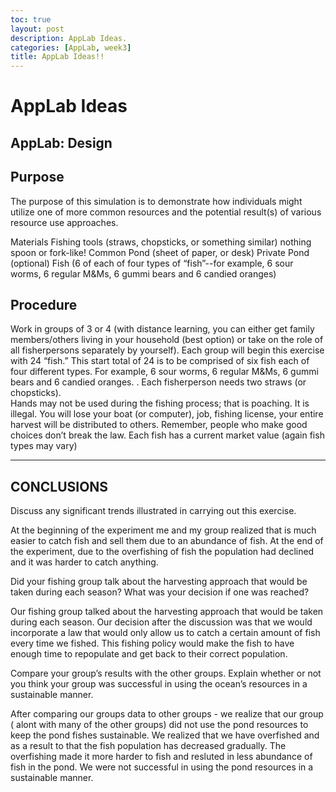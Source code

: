 ```yaml
---
toc: true
layout: post
description: AppLab Ideas.
categories: [AppLab, week3]
title: AppLab Ideas!!
---
```

# AppLab Ideas

## AppLab:  Design 


## Purpose
The purpose of this simulation is to demonstrate how individuals might utilize one of more common resources and the potential result(s) of various resource use approaches.

Materials
Fishing tools (straws, chopsticks, or something similar) nothing spoon or fork-like!
Common Pond (sheet of paper, or desk)
Private Pond (optional)
Fish (6 of each of four types of “fish”--for example, 6 sour worms, 6 regular M&Ms, 6 gummi bears and 6 candied oranges)

## Procedure

Work in groups of 3 or 4 (with distance learning, you can either get family members/others living in your household (best option) or take on the role of all fisherpersons separately by yourself).
Each group will begin this exercise with 24 “fish.”  This start total of 24 is to be comprised of six fish each of four different types.  For example, 6 sour worms, 6 regular M&Ms, 6 gummi bears and 6 candied oranges.  .
Each fisherperson needs two straws (or chopsticks).  
Hands may not be used during the fishing process; that is poaching.  It is illegal.  You will lose your boat (or computer), job, fishing license, your entire harvest will be distributed to others.  Remember, people who make good choices don’t break the law.
Each fish has a current market value (again fish types may vary)

---

## CONCLUSIONS

Discuss any significant trends illustrated in carrying out this exercise.

At the beginning of the experiment me and my group realized that is much easier to catch fish and sell them due to an abundance of fish. At the end of the experiment, due to the overfishing of fish the population had declined and it was harder to catch anything.


Did your fishing group talk about the harvesting approach that would be taken during each season?  What was your decision if one was reached?

Our fishing group talked about the harvesting approach that would be taken during each season. Our decision after the discussion was that we would incorporate a law that would only allow us to catch a certain amount of fish every time we fished. This fishing policy would make the fish to have enough time to repopulate and get back to their correct population.


Compare your group’s results with the other groups.  Explain whether or not you think your group was successful in using the ocean’s resources in a sustainable manner.


After comparing our groups data to other groups - we realize that our group ( alont with many of the other groups) did not use the pond resources to keep the pond fishes sustainable. We realized that we have overfished and as a result to that the fish population has decreased gradually. The overfishing made it more harder to fish and resluted in less abundance of fish in the pond. We were not successful in using the pond resources in a sustainable manner.
